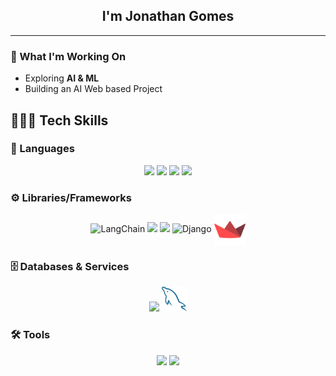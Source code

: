 ## <div align="center">I'm Jonathan Gomes</div>  

---

### 🔭 What I'm Working On
- Exploring **AI & ML**  
- Building an AI Web based Project

## 🧑🏽‍💻 Tech Skills  
### 🚀 Languages  
<p align="center">
  <img src="https://img.shields.io/badge/Python-14354C?style=for-the-badge&logo=python&logoColor=yellow" />
  <img src="https://img.shields.io/badge/JavaScript-F7DF1E?style=for-the-badge&logo=javascript&logoColor=black" />
  <img src="https://img.shields.io/badge/AWS-232F3E?style=for-the-badge&logo=amazonaws&logoColor=white" />
  <img src="https://img.shields.io/badge/next.js-000000?style=for-the-badge&logo=nextdotjs&logoColor=white"/>

  
</p>

### ⚙️ Libraries/Frameworks  
<p align="center">
<img src="https://img.shields.io/badge/LangChain-ffffff?logo=langchain&logoColor=green" alt="LangChain" />
<img src="https://img.shields.io/badge/FastAPI-005571?style=for-the-badge&logo=fastapi&logoColor=white" />
<img src="https://img.shields.io/badge/Flask-005571?style=for-the-badge&logo=flask&logoColor=white" />
<img src="https://img.shields.io/badge/Django-092E20?style=for-the-badge&logo=django&logoColor=white" alt="Django">
<img src="https://github.com/devicons/devicon/blob/v2.16.0/icons/streamlit/streamlit-original.svg" alt="Streamlit" height="50" style="vertical-align: middle;">

</p>

### 🗄 Databases & Services  
<p align="center">
  <img src="https://img.shields.io/badge/PostgreSQL-316192?style=for-the-badge&logo=postgresql&logoColor=white" />
  <img src="https://github.com/devicons/devicon/blob/master/icons/mysql/mysql-original.svg" alt="MySql" height=40>
</p>


### 🛠 Tools  
<p align="center">
  <img src="https://img.shields.io/badge/Visual%20Studio%20Code-0078d7.svg?style=for-the-badge&logo=visual-studio-code&logoColor=white" />
  <img src="https://img.shields.io/badge/docker-2496ED?style=for-the-badge&logo=docker&logoColor=white" />
</p>
